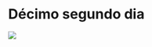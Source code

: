 # Décimo segundo dia

![](https://ik.imagekit.io/698xlahbaqz/konamicode_jVP2T6DHE.gif?ik-sdk-version=javascript-1.4.3&updatedAt=1645485524543)